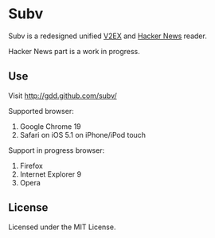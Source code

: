 Subv
====

Subv is a redesigned unified [V2EX](http://www.v2ex.com) and [Hacker News](http://news.ycombinator.com) reader.

Hacker News part is a work in progress.

Use
---
Visit http://gdd.github.com/subv/

Supported browser:

1. Google Chrome 19
2. Safari on iOS 5.1 on iPhone/iPod touch

Support in progress browser:

1. Firefox
2. Internet Explorer 9
3. Opera

License
-------
Licensed under the MIT License.

